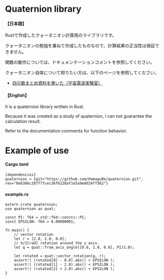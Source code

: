 # Quaternion library
#### 【日本語】
  Rustで作成したクォータニオン計算用のライブラリです。
  
  クォータニオンの勉強を兼ねて作成したものなので、計算結果の正当性は保証できません。

  関数の動作については、ドキュメンテーションコメントを参照してください。

  クォータニオン自体について知りたい方は、以下のページを参照してください。

  * [四元数まとめ資料を書いた（宇宙電波実験室）](https://space-denpa.jp/2019/03/26/quaternion-doc/)

#### 【English】
  It is a quaternion library written in Rust.
  
  Because it was created as a study of quaternion, I can not guarantee the calculation result.

  Refer to the documentation comments for function behavior.

# Example of use
#### Cargo.toml
```
[dependencies]
quaternion = {git="https://github.com/HamaguRe/quaternion.git", rev="0eb366c287f77cec36f6228af1e5a9e0d24ff562"}
```

#### example.rs
```
extern crate quaternion;
use quaternion as quat;

const PI: f64 = std::f64::consts::PI;
const EPSILON: f64 = 0.00000001;

fn main() {
    // vector rotation
    let r = [2.0, 2.0, 0.0];
    // π/2[rad] rotation around the y axis.
    let q = quat::from_axis_angle([0.0, 1.0, 0.0], PI/2.0);

    let rotated = quat::vector_rotation(q, r);
    assert!( (rotated[0] - 0.0).abs() < EPSILON );
    assert!( (rotated[1] - 2.0).abs() < EPSILON );
    assert!( (rotated[2] + 2.0).abs() < EPSILON );
}
```